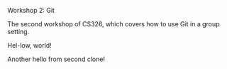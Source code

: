 Workshop 2: Git

The second workshop of CS326, which covers how to use Git in a group setting.

Hel-low, world!

Another hello from second clone!
